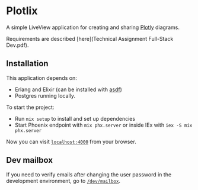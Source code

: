 # Plotlix

A simple LiveView application for creating and sharing [Plotly](https://plotly.com) diagrams.

Requirements are described [here](Technical Assignment Full-Stack Dev.pdf).

## Installation

This application depends on:
- Erlang and Elixir (can be installed with [asdf](https://asdf-vm.com/guide/getting-started.html))
- Postgres running locally.

To start the project:

  * Run `mix setup` to install and set up dependencies
  * Start Phoenix endpoint with `mix phx.server` or inside IEx with `iex -S mix phx.server`

Now you can visit [`localhost:4000`](http://localhost:4000) from your browser.

## Dev mailbox
If you need to verify emails after changing the user password in the development environment, go to [`/dev/mailbox`](http://localhost:4000/dev/mailbox).
